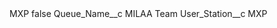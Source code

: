 <?xml version="1.0" encoding="UTF-8"?>
<CustomMetadata xmlns="http://soap.sforce.com/2006/04/metadata" xmlns:xsi="http://www.w3.org/2001/XMLSchema-instance" xmlns:xsd="http://www.w3.org/2001/XMLSchema">
    <label>MXP</label>
    <protected>false</protected>
    <values>
        <field>Queue_Name__c</field>
        <value xsi:type="xsd:string">MILAA Team</value>
    </values>
    <values>
        <field>User_Station__c</field>
        <value xsi:type="xsd:string">MXP</value>
    </values>
</CustomMetadata>
